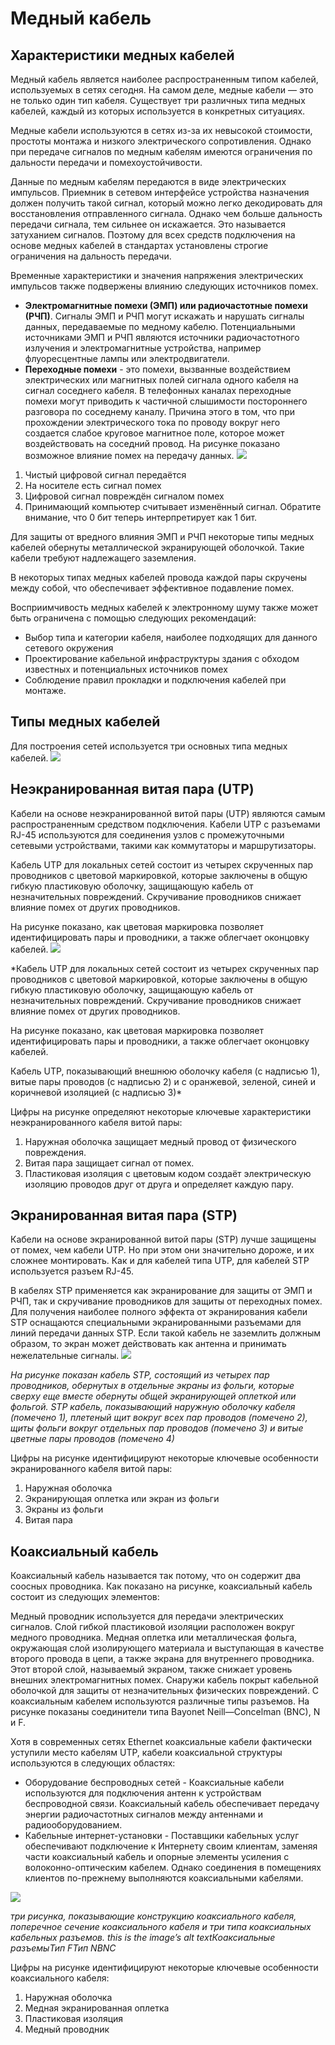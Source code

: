 # Медный кабель

<!-- 4.3.1 -->
## Характеристики медных кабелей
Медный кабель является наиболее распространенным типом кабелей, используемых в сетях сегодня. На самом деле, медные кабели — это не только один тип кабеля. Существует три различных типа медных кабелей, каждый из которых используется в конкретных ситуациях.

Медные кабели используются в сетях из-за их невысокой стоимости, простоты монтажа и низкого электрического сопротивления. Однако при передаче сигналов по медным кабелям имеются ограничения по дальности передачи и помехоустойчивости.

Данные по медным кабелям передаются в виде электрических импульсов. Приемник в сетевом интерфейсе устройства назначения должен получить такой сигнал, который можно легко декодировать для восстановления отправленного сигнала. Однако чем больше дальность передачи сигнала, тем сильнее он искажается. Это называется затуханием сигналов. Поэтому для всех средств подключения на основе медных кабелей в стандартах установлены строгие ограничения на дальность передачи.

Временные характеристики и значения напряжения электрических импульсов также подвержены влиянию следующих источников помех.

* **Электромагнитные помехи (ЭМП) или радиочастотные помехи (РЧП)**. Сигналы ЭМП и РЧП могут искажать и нарушать сигналы данных, передаваемые по медному кабелю. Потенциальными источниками ЭМП и РЧП являются источники радиочастотного излучения и электромагнитные устройства, например флуоресцентные лампы или электродвигатели.
* **Переходные помехи** - это помехи, вызванные воздействием электрических или магнитных полей сигнала одного кабеля на сигнал соседнего кабеля. В телефонных каналах переходные помехи могут приводить к частичной слышимости постороннего разговора по соседнему каналу. Причина этого в том, что при прохождении электрического тока по проводу вокруг него создается слабое круговое магнитное поле, которое может воздействовать на соседний провод.
На рисунке показано возможное влияние помех на передачу данных.
![](./assets/4.3.1.png)
<!-- /courses/itn-dl/aeece082-34fa-11eb-ad9a-f74babed41a6/af202582-34fa-11eb-ad9a-f74babed41a6/assets/2dd7b362-1c25-11ea-81a0-ffc2c49b96bc.svg -->
1. Чистый цифровой сигнал передаётся
2. На носителе есть сигнал помех
3. Цифровой сигнал повреждён сигналом помех
4. Принимающий компьютер считывает изменённый сигнал. Обратите внимание, что 0 бит теперь интерпретирует как 1 бит.
   


Для защиты от вредного влияния ЭМП и РЧП некоторые типы медных кабелей обернуты металлической экранирующей оболочкой. Такие кабели требуют надлежащего заземления.

В некоторых типах медных кабелей провода каждой пары скручены между собой, что обеспечивает эффективное подавление помех.

Восприимчивость медных кабелей к электронному шуму также может быть ограничена с помощью следующих рекомендаций:

* Выбор типа и категории кабеля, наиболее подходящих для данного сетевого окружения
* Проектирование кабельной инфраструктуры здания с обходом известных и потенциальных источников помех
* Соблюдение правил прокладки и подключения кабелей при монтаже.

<!-- 4.3.2 -->
## Типы медных кабелей
Для построения сетей используется три основных типа медных кабелей.
![](./assets/4.3.2.png)
<!-- /courses/itn-dl/aeece082-34fa-11eb-ad9a-f74babed41a6/af202582-34fa-11eb-ad9a-f74babed41a6/assets/2dd82892-1c25-11ea-81a0-ffc2c49b96bc.svg -->

<!-- 4.3.3 -->
## Неэкранированная витая пара (UTP)
Кабели на основе неэкранированной витой пары (UTP) являются самым распространенным средством подключения. Кабели UTP с разъемами RJ-45 используются для соединения узлов с промежуточными сетевыми устройствами, такими как коммутаторы и маршрутизаторы.

Кабель UTP для локальных сетей состоит из четырех скрученных пар проводников с цветовой маркировкой, которые заключены в общую гибкую пластиковую оболочку, защищающую кабель от незначительных повреждений. Скручивание проводников снижает влияние помех от других проводников.

На рисунке показано, как цветовая маркировка позволяет идентифицировать пары и проводники, а также облегчает оконцовку кабелей.
![](./assets/4.3.3.png)
<!-- /courses/itn-dl/aeece082-34fa-11eb-ad9a-f74babed41a6/af202582-34fa-11eb-ad9a-f74babed41a6/assets/2dd84fa4-1c25-11ea-81a0-ffc2c49b96bc.svg -->
*Кабель UTP для локальных сетей состоит из четырех скрученных пар проводников с цветовой маркировкой, которые заключены в общую гибкую пластиковую оболочку, защищающую кабель от незначительных повреждений. Скручивание проводников снижает влияние помех от других проводников.

На рисунке показано, как цветовая маркировка позволяет идентифицировать пары и проводники, а также облегчает оконцовку кабелей.

Кабель UTP, показывающий внешнюю оболочку кабеля (с надписью 1), витые пары проводов (с надписью 2) и с оранжевой, зеленой, синей и коричневой изоляцией (с надписью 3)*

Цифры на рисунке определяют некоторые ключевые характеристики неэкранированного кабеля витой пары:

1. Наружная оболочка защищает медный провод от физического повреждения.
2. Витая пара защищает сигнал от помех.
3. Пластиковая изоляция с цветовым кодом создаёт электрическую изоляцию проводов друг от друга и определяет каждую пару.

<!-- 4.3.4 -->
## Экранированная витая пара (STP)
Кабели на основе экранированной витой пары (STP) лучше защищены от помех, чем кабели UTP. Но при этом они значительно дороже, и их сложнее монтировать. Как и для кабелей типа UTP, для кабелей STP используется разъем RJ-45.

В кабелях STP применяется как экранирование для защиты от ЭМП и РЧП, так и скручивание проводников для защиты от переходных помех. Для получения наиболее полного эффекта от экранирования кабели STP оснащаются специальными экранированными разъемами для линий передачи данных STP. Если такой кабель не заземлить должным образом, то экран может действовать как антенна и принимать нежелательные сигналы.
![](./assets/4.3.4.png)
<!-- /courses/itn-dl/aeece082-34fa-11eb-ad9a-f74babed41a6/af202582-34fa-11eb-ad9a-f74babed41a6/assets/2dd89dc3-1c25-11ea-81a0-ffc2c49b96bc.svg -->
*На рисунке показан кабель STP, состоящий из четырех пар проводников, обернутых в отдельные экраны из фольги, которые сверху еще вместе обернуты общей экранирующей оплеткой или фольгой.
STP кабель, показывающий наружную оболочку кабеля (помечено 1), плетеный щит вокруг всех пар проводов (помечено 2), щиты фольги вокруг отдельных пар проводов (помечено 3) и витые цветные пары проводов (помечено 4)*

Цифры на рисунке идентифицируют некоторые ключевые особенности экранированного кабеля витой пары:

1. Наружная оболочка
2. Экранирующая оплетка или экран из фольги
3. Экраны из фольги
4. Витая пара

<!-- 4.3.5 -->
## Коаксиальный кабель
Коаксиальный кабель называется так потому, что он содержит два соосных проводника. Как показано на рисунке, коаксиальный кабель состоит из следующих элементов:

Медный проводник используется для передачи электрических сигналов.
Слой гибкой пластиковой изоляции расположен вокруг медного проводника.
Медная оплетка или металлическая фольга, окружающая слой изолирующего материала и выступающая в качестве второго провода в цепи, а также экрана для внутреннего проводника. Этот второй слой, называемый экраном, также снижает уровень внешних электромагнитных помех.
Снаружи кабель покрыт кабельной оболочкой для защиты от незначительных физических повреждений.
С коаксиальным кабелем используются различные типы разъемов. На рисунке показаны соединители типа Bayonet Neill—Concelman (BNC), N и F.

Хотя в современных сетях Ethernet коаксиальные кабели фактически уступили место кабелям UTP, кабели коаксиальной структуры используются в следующих областях:

* Оборудование беспроводных сетей - Коаксиальные кабели используются для подключения антенн к устройствам беспроводной связи. Коаксиальный кабель обеспечивает передачу энергии радиочастотных сигналов между антеннами и радиооборудованием.
* Кабельные интернет-установки - Поставщики кабельных услуг обеспечивают подключение к Интернету своим клиентам, заменяя части коаксиальный кабель и опорные элементы усиления с волоконно-оптическим кабелем. Однако соединения в помещениях клиентов по-прежнему выполняются коаксиальными кабелями.

![](./assets/4.3.5.png)
<!-- /courses/itn-dl/aeece082-34fa-11eb-ad9a-f74babed41a6/af202582-34fa-11eb-ad9a-f74babed41a6/assets/2dd8c4d4-1c25-11ea-81a0-ffc2c49b96bc.svg -->

*три рисунка, показывающие конструкцию коаксиального кабеля, поперечное сечение коаксиального кабеля и три типа коаксиальных кабельных разъемов.
this is the image’s alt textКоаксиальные разъемыТип FТип NBNC*


Цифры на рисунке идентифицируют некоторые ключевые особенности коаксиального кабеля:

1. Наружная оболочка
2. Медная экранированная оплетка
3. Пластиковая изоляция
4. Медный проводник